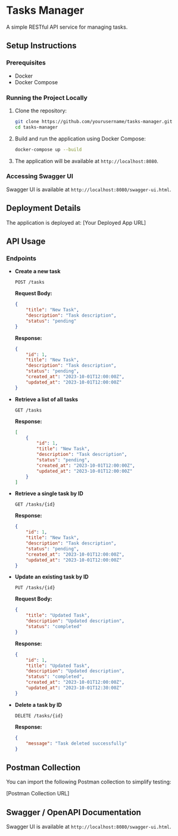 # Tasks Manager

A simple RESTful API service for managing tasks.

## Setup Instructions

### Prerequisites

- Docker
- Docker Compose

### Running the Project Locally

1. Clone the repository:

    ```bash
    git clone https://github.com/yourusername/tasks-manager.git
    cd tasks-manager
    ```

2. Build and run the application using Docker Compose:

    ```bash
    docker-compose up --build
    ```

3. The application will be available at `http://localhost:8080`.

### Accessing Swagger UI

Swagger UI is available at `http://localhost:8080/swagger-ui.html`.

## Deployment Details

The application is deployed at: [Your Deployed App URL]

## API Usage

### Endpoints

- **Create a new task**

    ```http
    POST /tasks
    ```

  **Request Body:**

    ```json
    {
        "title": "New Task",
        "description": "Task description",
        "status": "pending"
    }
    ```

  **Response:**

    ```json
    {
        "id": 1,
        "title": "New Task",
        "description": "Task description",
        "status": "pending",
        "created_at": "2023-10-01T12:00:00Z",
        "updated_at": "2023-10-01T12:00:00Z"
    }
    ```

- **Retrieve a list of all tasks**

    ```http
    GET /tasks
    ```

  **Response:**

    ```json
    [
        {
            "id": 1,
            "title": "New Task",
            "description": "Task description",
            "status": "pending",
            "created_at": "2023-10-01T12:00:00Z",
            "updated_at": "2023-10-01T12:00:00Z"
        }
    ]
    ```

- **Retrieve a single task by ID**

    ```http
    GET /tasks/{id}
    ```

  **Response:**

    ```json
    {
        "id": 1,
        "title": "New Task",
        "description": "Task description",
        "status": "pending",
        "created_at": "2023-10-01T12:00:00Z",
        "updated_at": "2023-10-01T12:00:00Z"
    }
    ```

- **Update an existing task by ID**

    ```http
    PUT /tasks/{id}
    ```

  **Request Body:**

    ```json
    {
        "title": "Updated Task",
        "description": "Updated description",
        "status": "completed"
    }
    ```

  **Response:**

    ```json
    {
        "id": 1,
        "title": "Updated Task",
        "description": "Updated description",
        "status": "completed",
        "created_at": "2023-10-01T12:00:00Z",
        "updated_at": "2023-10-01T12:30:00Z"
    }
    ```

- **Delete a task by ID**

    ```http
    DELETE /tasks/{id}
    ```

  **Response:**

    ```json
    {
        "message": "Task deleted successfully"
    }
    ```

## Postman Collection

You can import the following Postman collection to simplify testing:

[Postman Collection URL]

## Swagger / OpenAPI Documentation

Swagger UI is available at `http://localhost:8080/swagger-ui.html`.